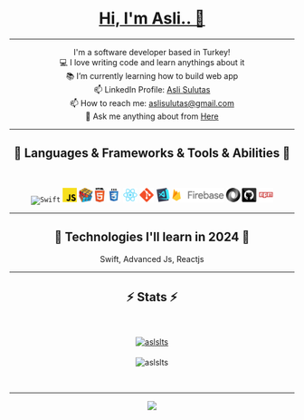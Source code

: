
   <a align="center" href="https://github.com/khalby786/REHeader">
      <h1>Hi, I'm Asli.. 👋</h1>
   </a>
   <hr>



<p align="center">
    I'm a software developer based in Turkey!
    <br>  
    💻 I love writing code and learn anythings about it
    <br>
    📚 I’m currently learning how to build web app 
    <br>
    📫 LinkedIn Profile: <a href="https://www.linkedin.com/in/asli-sulutas-843379178/">Asli Sulutas</a>
    <br>
    📫 How to reach me: <a href="mailto: aslisulutas@gmail.com">aslisulutas@gmail.com</a>
    <br>
    💬 Ask me anything about from <a href="https://github.com/aslslts/aslslts/issues" title="Issues">Here</a>
 </p>



<hr>
  <h2 align="center">🚀 Languages & Frameworks & Tools & Abilities 🚀</h2>
  <br>
  <p align="center">
    <code><img title="Swift" height="25" src="https://raw.githubusercontent.com/aslslts/aslslts/master/swift.svg"></code>
    <code><img title="Javascript" height="25" src="https://raw.githubusercontent.com/aslslts/aslslts/master/javascript.svg"></code>
    <code><img title="Problem Solving" height="25" src="https://raw.githubusercontent.com/aslslts/aslslts/master/problemSolving.png"></code>
    <code><img title="HTML5" height="25" src="https://raw.githubusercontent.com/aslslts/aslslts/master/html5.svg"></code>
    <code><img title="CSS3" height="25" src="https://raw.githubusercontent.com/aslslts/aslslts/master/css.svg"></code>
    <code><img title="React" height="25" src="https://raw.githubusercontent.com/aslslts/aslslts/master/react-original.svg"></code>
    <code><img title="Git" height="25" src="https://raw.githubusercontent.com/aslslts/aslslts/master/git-original.svg"></code>
    <code><img title="Visual Studio Code" height="25" src="https://raw.githubusercontent.com/aslslts/aslslts/master/vscode.png"></code>
    <code><img title="Firebase" height="25" src="https://raw.githubusercontent.com/aslslts/aslslts/master/firebase.png"></code>
    <code><img title="JSON" height="25" src="https://raw.githubusercontent.com/aslslts/aslslts/master/json.svg"></code>
    <code><img title="GitHub" height="25" src="https://raw.githubusercontent.com/aslslts/aslslts/master/github.svg"></code>
    <code><img title="npm" height="25" src="https://raw.githubusercontent.com/aslslts/aslslts/master/npm.svg"></code>
  </p>
<hr>
  <h2 align="center">🚀 Technologies I'll learn in 2024 🚀</h2>
  <div align="center">
      Swift,
      Advanced Js,
      Reactjs
  </div>
 
<hr>


<h2 align="center">⚡ Stats ⚡</h2>
  <br>
  <p align=center>
    <div align=center>
      <a href="https://github.com/aslslts/github-readme-streak-stats" title="Go to Source">
        <img align="center" width=396 src="https://github-readme-streak-stats.herokuapp.com/?user=aslslts&theme=radical&border=61dafb&hide_border=true" alt="aslslts" />
         <br><br>
      </a>

<div align=center> 
<img align="center" width=396 src="https://github-readme-stats.vercel.app/api/top-langs?username=aslslts&show_icons=true&locale=en&layout=compact&show_icons=true&theme=radical&border_color=61dafb&hide_border=true" alt="aslslts" />
</div>

  </p>
    <br>
  <hr>

![](https://komarev.com/ghpvc/?username=aslslts&color=dc143c)

